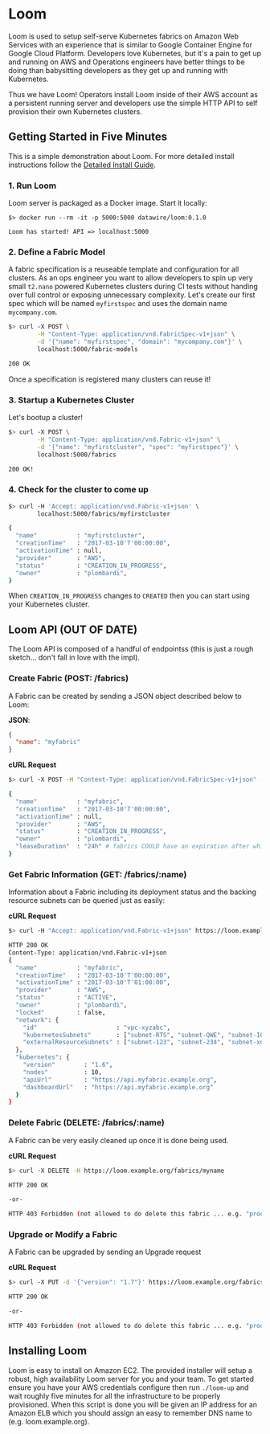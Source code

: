 # Loom

Loom is used to setup self-serve Kubernetes fabrics on Amazon Web Services with an experience that is similar to Google Container Engine for Google Cloud Platform. Developers love Kubernetes, but it's a pain to get up and running on AWS and Operations engineers have better things to be doing than babysitting developers as they get up and running with Kubernetes.

Thus we have Loom! Operators install Loom inside of their AWS account as a persistent running server and developers use the simple HTTP API to self provision their own Kubernetes clusters.

## Getting Started in Five Minutes

This is a simple demonstration about Loom. For more detailed install instructions follow the [Detailed Install Guide](install/README.md).

### 1. Run Loom

Loom server is packaged as a Docker image. Start it locally:

```
$> docker run --rm -it -p 5000:5000 datawire/loom:0.1.0

Loom has started! API => localhost:5000
```

### 2. Define a Fabric Model

A fabric specification is a reuseable template and configuration for all clusters. As an ops engineer you want to allow developers to spin up very small `t2.nano` powered Kubernetes clusters during CI tests without handing over full control or exposing unnecessary complexity. Let's create our first spec which will be named `myfirstspec` and uses the domain name `mycompany.com`.

```bash
$> curl -X POST \
        -H "Content-Type: application/vnd.FabricSpec-v1+json" \
        -d '{"name": "myfirstspec", "domain": "mycompany.com"}' \
        localhost:5000/fabric-models

200 OK
```

Once a specification is registered many clusters can reuse it!

### 3. Startup a Kubernetes Cluster

Let's bootup a cluster!

```bash
$> curl -X POST \
        -H "Content-Type: application/vnd.Fabric-v1+json" \
        -d '{"name": "myfirstcluster", "spec": "myfirstspec"}' \
        localhost:5000/fabrics

200 OK!
```

### 4. Check for the cluster to come up

```bash
$> curl -H 'Accept: application/vnd.Fabric-v1+json' \
        localhost:5000/fabrics/myfirstcluster

{
  "name"           : "myfirstcluster",
  "creationTime"   : "2017-03-10'T'00:00:00",
  "activationTime" : null,
  "provider"       : "AWS",
  "status"         : "CREATION_IN_PROGRESS",
  "owner"          : "plombardi",
}
```

When `CREATION_IN_PROGRESS` changes to `CREATED` then you can start using your Kubernetes cluster.


## Loom API (OUT OF DATE)

The Loom API is composed of a handful of endpointss (this is just a rough sketch... don't fall in love with the impl).

### Create Fabric (POST: /fabrics)

A Fabric can be created by sending a JSON object described below to Loom:

**JSON**:

```json
{
  "name": "myfabric"
}
```

**cURL Request**

```bash
$> curl -X POST -H "Content-Type: application/vnd.FabricSpec-v1+json" -d '{"name": "myfabric"}' https://loom.example.org/fabrics

{
  "name"           : "myfabric",
  "creationTime"   : "2017-03-10'T'00:00:00",
  "activationTime" : null,
  "provider"       : "AWS",
  "status"         : "CREATION_IN_PROGRESS",
  "owner"          : "plombardi",
  "leaseDuration"  : "24h" # fabrics COULD have an expiration after which they would be cleaned automatically
}
```

### Get Fabric Information (GET: /fabrics/:name)

Information about a Fabric including its deployment status and the backing resource subnets can be queried just as easily:

**cURL Request**

```bash
$> curl -H "Accept: application/vnd.Fabric-v1+json" https://loom.example.org/fabrics/myfabric

HTTP 200 OK
Content-Type: application/vnd.Fabric-v1+json
{
  "name"           : "myfabric",
  "creationTime"   : "2017-03-10'T'00:00:00",
  "activationTime" : "2017-03-10'T'01:00:00",
  "provider"       : "AWS",
  "status"         : "ACTIVE",
  "owner"          : "plombardi",
  "locked"         : false,
  "network": {
    "id"                      : "vpc-xyzabc",
    "kubernetesSubnets"       : ["subnet-RTS", "subnet-QWE", "subnet-IOP"],
    "externalResourceSubnets" : ["subnet-123", "subnet-234", "subnet-xnt"]
  },
  "kubernetes": {
    "version"        : "1.6",
    "nodes"          : 10,
    "apiUrl"         : "https://api.myfabric.example.org",
    "dashboardUrl"   : "https://api.myfabric.example.org"
  }
}
```

### Delete Fabric (DELETE: /fabrics/:name)

A Fabric can be very easily cleaned up once it is done being used.

**cURL Request**

```bash
$> curl -X DELETE -H https://loom.example.org/fabrics/myname

HTTP 200 OK

-or-

HTTP 403 Forbidden (not allowed to do delete this fabric ... e.g. "prod")
```

### Upgrade or Modify a Fabric

A Fabric can be upgraded by sending an Upgrade request

**cURL Request**

```bash
$> curl -X PUT -d '{"version": "1.7"}' https://loom.example.org/fabrics/myname/updates

HTTP 200 OK

-or-

HTTP 403 Forbidden (not allowed to do delete this fabric ... e.g. "prod")
```

## Installing Loom

Loom is easy to install on Amazon EC2. The provided installer will setup a robust, high availability Loom server for you and your team. To get started ensure you have your AWS credentials configure then run `./loom-up` and wait roughly five minutes for all the infrastructure to be properly provisioned. When this script is done you will be given an IP address for an Amazon ELB which you should assign an easy to remember DNS name to (e.g. loom.example.org).












